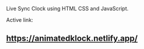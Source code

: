 Live Sync Clock using HTML CSS and JavaScript.

Active link:

  ## https://animatedklock.netlify.app/  
